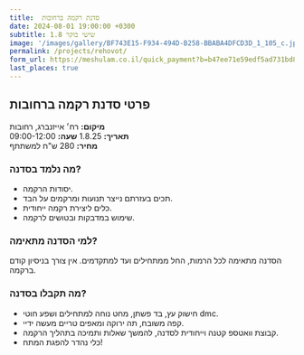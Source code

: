```yaml
---
title:  סדנת רקמה ברחובות
date: 2024-08-01 19:00:00 +0300
subtitle: 1.8 שישי בוקר
image: '/images/gallery/BF743E15-F934-494D-B258-BBABA4DFCD3D_1_105_c.jpeg'
permalink: /projects/rehovot/
form_url: https://meshulam.co.il/quick_payment?b=b47ee71e59edf5ad731bd8a16458421f
last_places: true
---
```


## פרטי סדנת רקמה ברחובות

**מיקום:** רח׳ אייזנברג, רחובות  
**תאריך:** 1.8.25 
**שעה:** 09:00-12:00  
**מחיר:** 280 ש"ח למשתתף   

### מה נלמד בסדנה?

- יסודות הרקמה.
- תכים בעזרתם נייצר תנועות ומרקמים על הבד.
- כלים ליצירת רקמה ייחודית.
- שימוש במדבקות ובטושים לרקמה.

### למי הסדנה מתאימה?

הסדנה מתאימה לכל הרמות, החל ממתחילים ועד למתקדמים. אין צורך בניסיון קודם ברקמה.

### מה תקבלו בסדנה?

- חישוק עץ, בד פשתן, מחט נוחה למתחילים ושפע חוטי dmc.
- קפה משובח, תה ירוקה ומאפים טריים מעשה ידיי.
- קבוצת וואטספ קטנה וייחודית לסדנה, להמשך שאלות ותמיכה בתהליך הרקמה.
- כלי נהדר להפגת המתח!
